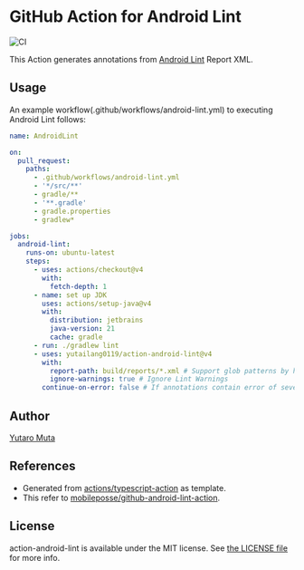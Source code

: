 # GitHub Action for Android Lint

![CI](https://github.com/yutailang0119/action-android-lint/actions/workflows/ci.yml/badge.svg)

This Action generates annotations from
[Android Lint](https://developer.android.com/studio/write/lint) Report XML.

## Usage

An example workflow(.github/workflows/android-lint.yml) to executing Android
Lint follows:

```yml
name: AndroidLint

on:
  pull_request:
    paths:
      - .github/workflows/android-lint.yml
      - '*/src/**'
      - gradle/**
      - '**.gradle'
      - gradle.properties
      - gradlew*

jobs:
  android-lint:
    runs-on: ubuntu-latest
    steps:
      - uses: actions/checkout@v4
        with:
          fetch-depth: 1
      - name: set up JDK
        uses: actions/setup-java@v4
        with:
          distribution: jetbrains
          java-version: 21
          cache: gradle
      - run: ./gradlew lint
      - uses: yutailang0119/action-android-lint@v4
        with:
          report-path: build/reports/*.xml # Support glob patterns by https://www.npmjs.com/package/@actions/glob
          ignore-warnings: true # Ignore Lint Warnings
        continue-on-error: false # If annotations contain error of severity, action-android-lint exit 1.
```

## Author

[Yutaro Muta](https://github.com/yutailang0119)

## References

- Generated from
  [actions/typescript-action](https://github.com/actions/typescript-action) as
  template.
- This refer to
  [mobileposse/github-android-lint-action](https://github.com/mobileposse/github-android-lint-action).

## License

action-android-lint is available under the MIT license. See
[the LICENSE file](./LICENSE) for more info.
